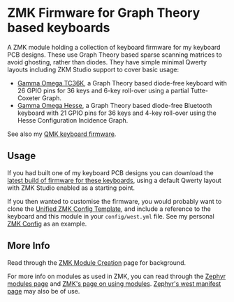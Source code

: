 # ZMK Firmware for Graph Theory based keyboards

A ZMK module holding a collection of keyboard firmware for my keyboard PCB designs.
These use Graph Theory based sparse scanning matrices to avoid ghosting, rather than diodes.
They have simple minimal Qwerty layouts including ZKM Studio support to cover basic usage:

* [Gamma Omega TC36K](boards/shields/tc36k), a Graph Theory based diode-free keyboard with
  26 GPIO pins for 36 keys and 6-key roll-over using a partial Tutte-Coxeter Graph.
* [Gamma Omega Hesse](boards/shields/hesse), a Graph Theory based diode-free Bluetooth
  keyboard with 21 GPIO pins for 36 keys and 4-key roll-over using the Hesse Configuration
  Incidence Graph.

See also my [QMK keyboard firmware](https://github.com/peterjc/qmk_userspace).

## Usage

If you had built one of my keyboard PCB designs you can download the [latest build
of firmware for these keyboards](https://github.com/peterjc/zmk-keyboard-graph-theory/releases/tag/latest),
using a default Qwerty layout with ZMK Studio enabled as a starting point.

If you then wanted to customise the firmware, you would probably want to clone the
[Unified ZMK Config Template](https://github.com/zmkfirmware/unified-zmk-config-template),
and include a reference to the keyboard and this module in your `config/west.yml` file. 
See my personal [ZMK Config](https://github.com/peterjc/zmk-config) as an example.

## More Info

Read through the [ZMK Module Creation](https://zmk.dev/docs/development/module-creation)
page for background.

For more info on modules as used in ZMK, you can read through the [Zephyr modules
page](https://docs.zephyrproject.org/3.5.0/develop/modules.html) and [ZMK's page
on using modules](https://zmk.dev/docs/features/modules). [Zephyr's west manifest
page](https://docs.zephyrproject.org/3.5.0/develop/west/manifest.html#west-manifests)
may also be of use.

